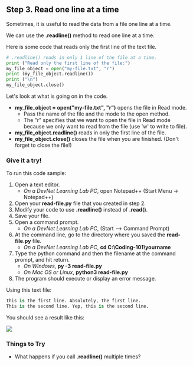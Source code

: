 ## Step 3. Read one line at a time
Sometimes, it is useful to read the data from a file one line at a time.
 
We can use the **.readline()** method to read one line at a time.

Here is some code that reads only the first line of the text file.

```python
# .readline() reads in only 1 line of the file at a time.
print ("Read only the first line of the file:")
my_file_object = open("my-file.txt", "r")
print (my_file_object.readline())
print ("\n")
my_file_object.close()

```

Let's look at what is going on in the code.

* **my_file_object = open("my-file.txt", "r")** opens the file in Read mode.
    * Pass the name of the file and the mode to the open method.
    * The "r" specifies that we want to open the file in Read mode because we only want to read from the file (use 'w' to write to file).
* **my_file_object.readline()** reads in only the first line of the file.
* **my_file_object.close()** closes the file when you are finished. (Don't forget to close the file!)

### Give it a try!

To run this code sample:
1. Open a text editor. 
    * *On a DevNet Learning Lab PC*, open Notepad++ (Start Menu -> Notepad++)
2. Open your **read-file.py** file that you created in step 2.
3. Modify your code to use **.readline()** instead of **.read()**.
4. Save your file.
5. Open a command prompt.
    * *On a DevNet Learning Lab PC*, (Start --> Command Prompt)
6. At the command line, go to the directory where you saved the **read-file.py** file.
    * *On a DevNet Learning Lab PC*, **cd C:\Coding-101\yourname**
7. Type the python command and then the filename at the command prompt, and hit return.
    * *On Windows*, **py -3 read-file.py**
    * *On Mac OS or Linux*, **python3 read-file.py**
8. The program should execute or display an error message.

Using this text file:

```python
This is the first line. Absolutely, the first line.
This is the second line. Yep, this is the second line.

```

You should see a result like this:

![](/posts/files/coding-204-reading-a-file/step3-results.jpg)

### Things to Try
* What happens if you call **.readline()** multiple times?  

